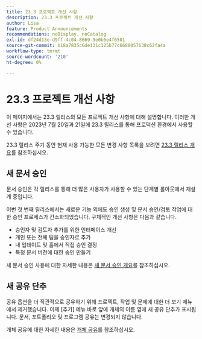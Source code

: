 ```yaml
---
title: 23.3 프로젝트 개선 사항
description: 23.3 프로젝트 개선 사항
author: Lisa
feature: Product Announcements
recommendations: noDisplay, noCatalog
exl-id: df24d13e-d9ff-4c04-8669-9e0b6e4f6501
source-git-commit: b18a7835c6de131c125b77c6688057638c62fa4a
workflow-type: tm+mt
source-wordcount: '210'
ht-degree: 0%

---
```


# 23.3 프로젝트 개선 사항

이 페이지에서는 23.3 릴리스의 모든 프로젝트 개선 사항에 대해 설명합니다. 이러한 개선 사항은 2023년 7월 20일과 21일에 23.3 릴리스를 통해 프로덕션 환경에서 사용할 수 있습니다.

23.3 릴리스 주기 동안 현재 사용 가능한 모든 변경 사항 목록을 보려면 [23.3 릴리스 개요](/help/quicksilver/product-announcements/product-releases/23.3-release-activity/23-3-release-overview.md)를 참조하십시오.

## 새 문서 승인

문서 승인은 각 릴리스를 통해 더 많은 사용자가 사용할 수 있는 단계별 롤아웃에서 재설계 중입니다.

이번 첫 번째 릴리스에서는 새로운 기능 외에도 승인 생성 및 문서 승인/검토 작업에 대한 승인 프로세스가 간소화되었습니다. 구체적인 개선 사항은 다음과 같습니다.

* 승인자 및 검토자 추가를 위한 인터페이스 개선
* 개인 또는 전체 팀을 승인자로 추가
* 내 업데이트 및 홈에서 직접 승인 결정
* 특정 문서 버전에 대한 승인 만들기

새 문서 승인 사용에 대한 자세한 내용은 [새 문서 승인 개요](https://experienceleague.adobe.com/ko/docs/workfront/using/review-and-approve-work/document-reviews-and-approvals/document-approvals-overview)를 참조하십시오.

## 새 공유 단추

공유 옵션을 더 직관적으로 공유하기 위해 프로젝트, 작업 및 문제에 대한 더 보기 메뉴에서 제거했습니다. 이제 [추가] 메뉴 바로 앞에 개체의 이름 옆에 새 공유 단추가 표시됩니다. 문서, 포트폴리오 및 프로그램 공유는 변경되지 않습니다.

개체 공유에 대한 자세한 내용은 [개체 공유](https://experienceleague.adobe.com/ko/docs/workfront/using/basics/grant-request-object-permissions/share-an-object)를 참조하십시오.
